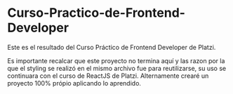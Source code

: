 # Curso-Practico-de-Frontend-Developer
Este es el resultado del Curso Práctico de Frontend Developer de Platzi.

Es importante recalcar que este proyecto no termina aquí y las razon por la que el styling se realizó en el mismo archivo fue para reutilizarse, su uso se continuara con el curso de ReactJS de Platzi. Alternamente crearé un proyecto 100% própio aplicando lo aprendido.
